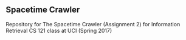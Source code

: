 Spacetime Crawler
-----------------

Repository for The Spacetime Crawler (Assignment 2) for Information Retrieval CS 121 class at UCI (Spring 2017)
